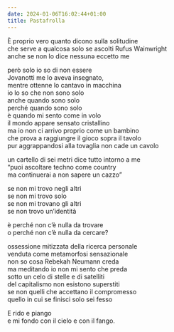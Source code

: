 ```yaml
---
date: 2024-01-06T16:02:44+01:00
title: Pastafrolla
---
```

È proprio vero quanto dicono sulla solitudine  
che serve a qualcosa solo se ascolti Rufus Wainwright  
anche se non lo dice nessunə eccetto me

però solo io so di non essere  
Jovanotti me lo aveva insegnato,  
mentre ottenne lo cantavo in macchina  
io lo so che non sono solo  
anche quando sono solo  
perché quando sono solo  
è quando mi sento come in volo  
il mondo appare sensato cristallino  
ma io non ci arrivo proprio come un bambino  
che prova a raggiungre il gioco sopra il tavolo  
pur aggrappandosi alla tovaglia non cade un cavolo

un cartello di sei metri dice tutto intorno a me  
<q>puoi ascoltare techno come country  
ma continuerai a non sapere un cazzo</q>

se non mi trovo negli altri  
se non mi trovo solo  
se non mi trovano gli altri  
se non trovo un’identità

è perché non c’è nulla da trovare  
o perché non c’è nulla da cercare?

ossessione mitizzata della ricerca personale  
venduta come metamorfosi sensazionale  
non so cosa Rebekah Neumann creda  
ma meditando io non mi sento che preda  
sotto un celo di stelle e di satelliti  
del capitalismo non esistono superstiti  
se non quelli che accettano il compromesso  
quello in cui se finisci solo sei fesso

E rido e piango  
e mi fondo con il cielo e con il fango.

